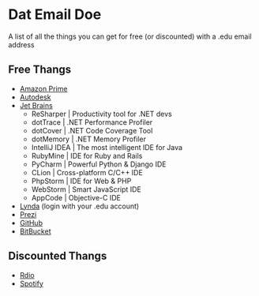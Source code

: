 Dat Email Doe
================

A list of all the things you can get for free (or discounted) with a .edu email address

## Free Thangs

- [Amazon Prime](http://www.amazon.com/gp/help/customer/display.html?nodeId=201133670)
- [Autodesk](http://www.autodesk.com/education/free-software/all)
- [Jet Brains](http://www.jetbrains.com/student/)
  - ReSharper | Productivity tool for .NET devs
  - dotTrace | .NET Performance Profiler
  - dotCover | .NET Code Coverage Tool
  - dotMemory | .NET Memory Profiler
  - IntelliJ IDEA | The most intelligent IDE for Java
  - RubyMine | IDE for Ruby and Rails
  - PyCharm | Powerful Python & Django IDE
  - CLion | Cross-platform C/C++ IDE
  - PhpStorm | IDE for Web & PHP
  - WebStorm | Smart JavaScript IDE
  - AppCode | Objective-C IDE
- [Lynda](http://www.lynda.com) (login with your .edu account)
- [Prezi]()
- [GitHub](https://education.github.com/)
- [BitBucket](https://www.atlassian.com/software/views/bitbucket-academic-license.jsp)

## Discounted Thangs

- [Rdio](https://www.rdio.com/account/discount/)
- [Spotify](https://www.spotify.com/us/student/)
